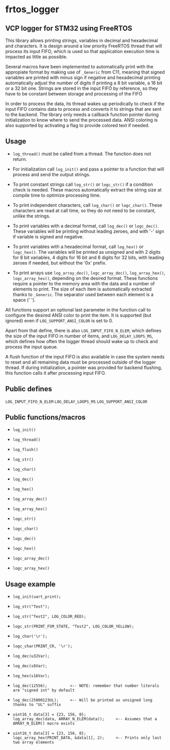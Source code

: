 # frtos_logger

## VCP logger for STM32 using FreeRTOS

This library allows printing strings, variables in decimal and hexadecimal and characters.
It is design around a low priority FreeRTOS thread that will process its input FIFO, which
is used so that application execution time is impacted as little as possible.

Several macros have been implemented to automatically print with the appropiate format by
making use of `_Generic` from C11, meaning that signed variables are printed with minus sign if
negative and hexadecimal printing automatically adjust the number of digits if printing a
8 bit variable, a 16 bit or a 32 bit one.
Strings are stored in the input FIFO by reference, so they have to be constant between storage
and processing of the FIFO

In order to process the data, its thread wakes up periodically to check if the input FIFO
contains data to process and converts it to strings that are sent to the backend. The library
only needs a callback function pointer during initialization to know where to send the
processed data.
ANSI coloring is also supported by activating a flag to provide colored text if needed.


## Usage

* `log_thread()` must be called from a thread. The function does not return.

* For initialization call `log_init()` and pass a pointer to a function that will process and send
the output strings.

* To print constant strings call `log_str()` or `logc_str()` if a condition check is needed. These
macros automatically extract the string size at compile time to optimize processing time.

* To print independent characters, call `log_char()` or `logc_char()`. These characters are read at
call time, so they do not need to be constant, unlike the strings.

* To print variables with a decimal format, call `log_dec()` or `logc_dec()`. These variables will
be printing without leading zeroes, and with '-' sign if variable is signed and negative.

* To print variables with a hexadecimal format, call `log_hex()` or `logc_hex()`. The variables will
be printed as unsigned and with 2 digits for 8 bit variables, 4 digits for 16 bit and 8 digits
for 32 bits, with leading zeroes if needed, but without the '0x' prefix.

* To print arrays use `log_array_dec()`, `logc_array_dec()`, `log_array_hex()`, `logc_array_hex()`,
depending on the desired format. These functions require a pointer to the memory area with the
data and a number of elements to print. The size of each item is automatically extracted thanks
to `_Generic`. The separator used between each element is a space (' ').

All functions support an optional last parameter in the function call to configure the desired
ANSI color to print the item. It is supported (but ignored) even if `LOG_SUPPORT_ANSI_COLOR` is
set to 0.

Apart from that define, there is also `LOG_INPUT_FIFO_N_ELEM`, which defines the size of the input
FIFO in number of items, and `LOG_DELAY_LOOPS_MS`, which defines how often the logger thread
should wake up to check and process the input queue.

A flush function of the input FIFO is also available in case the system needs to reset and all
remaining data must be processed outside of the logger thread. If during initialization,
a pointer was provided for backend flushing, this function calls it after processing input FIFO.


## Public defines

`LOG_INPUT_FIFO_N_ELEM`
`LOG_DELAY_LOOPS_MS`
`LOG_SUPPORT_ANSI_COLOR`


## Public functions/macros

* `log_init()`
* `log_thread()`
* `log_flush()`

* `log_str()`
* `log_char()`
* `log_dec()`
* `log_hex()`
* `log_array_dec()`
* `log_array_hex()`

* `logc_str()`
* `logc_char()`
* `logc_dec()`
* `logc_hex()`
* `logc_array_dec()`
* `logc_array_hex()`


## Usage example

* `log_init(uart_print);`

* `log_str("Test");`
* `log_str("Test2", LOG_COLOR_RED);`
* `logc_str(PRINT_FSM_STATE, "Test2", LOG_COLOR_YELLOW);`

* `log_char('\r');`
* `logc_char(PRINT_CR, '\r');`

* `log_dec(u32Var);`
* `log_dec(s8Var);`
* `log_hex(s16Var);`
* `log_dec(12556);          <-- NOTE: remember that number literals are "signed int" by default`
* `log_dec(25000123UL);     <-- Will be printed as unsigned long thanks to "UL" suffix`

* `uint16_t data[3] = {23, 156, 0};`  
`log_array_dec(data, ARRAY_N_ELEM(data));     <-- Assumes that a ARRAY_N_ELEM() macro exists  `

* `uint16_t data[3] = {23, 156, 0};`  
`logc_array_hex(PRINT_DATA, &data[1], 2);     <-- Prints only last two array elements`